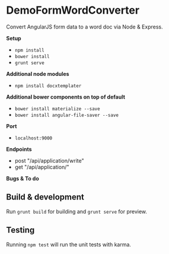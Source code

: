 # DemoFormWordConverter
Convert AngularJS form data to a word doc via Node & Express.

**Setup**
  * `npm install`
  * `bower install`
  * `grunt serve`

**Additional node modules**
  * `npm install docxtemplater`

**Additional bower components on top of default**
  * `bower install materialize --save`
  * `bower install angular-file-saver --save`

**Port**
  * `localhost:9000`

**Endpoints**
  * post "/api/application/write"
  * get "/api/application/"

**Bugs & To do**

## Build & development

Run `grunt build` for building and `grunt serve` for preview.

## Testing

Running `npm test` will run the unit tests with karma.
